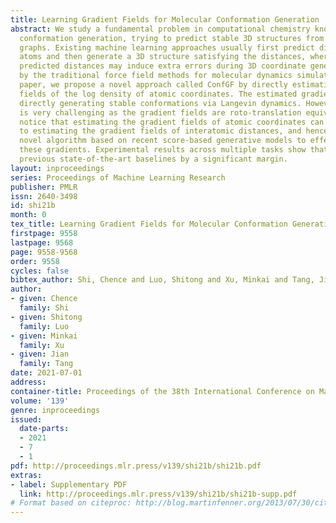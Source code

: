 ```yaml
---
title: Learning Gradient Fields for Molecular Conformation Generation
abstract: We study a fundamental problem in computational chemistry known as molecular
  conformation generation, trying to predict stable 3D structures from 2D molecular
  graphs. Existing machine learning approaches usually first predict distances between
  atoms and then generate a 3D structure satisfying the distances, where noise in
  predicted distances may induce extra errors during 3D coordinate generation. Inspired
  by the traditional force field methods for molecular dynamics simulation, in this
  paper, we propose a novel approach called ConfGF by directly estimating the gradient
  fields of the log density of atomic coordinates. The estimated gradient fields allow
  directly generating stable conformations via Langevin dynamics. However, the problem
  is very challenging as the gradient fields are roto-translation equivariant. We
  notice that estimating the gradient fields of atomic coordinates can be translated
  to estimating the gradient fields of interatomic distances, and hence develop a
  novel algorithm based on recent score-based generative models to effectively estimate
  these gradients. Experimental results across multiple tasks show that ConfGF outperforms
  previous state-of-the-art baselines by a significant margin.
layout: inproceedings
series: Proceedings of Machine Learning Research
publisher: PMLR
issn: 2640-3498
id: shi21b
month: 0
tex_title: Learning Gradient Fields for Molecular Conformation Generation
firstpage: 9558
lastpage: 9568
page: 9558-9568
order: 9558
cycles: false
bibtex_author: Shi, Chence and Luo, Shitong and Xu, Minkai and Tang, Jian
author:
- given: Chence
  family: Shi
- given: Shitong
  family: Luo
- given: Minkai
  family: Xu
- given: Jian
  family: Tang
date: 2021-07-01
address:
container-title: Proceedings of the 38th International Conference on Machine Learning
volume: '139'
genre: inproceedings
issued:
  date-parts:
  - 2021
  - 7
  - 1
pdf: http://proceedings.mlr.press/v139/shi21b/shi21b.pdf
extras:
- label: Supplementary PDF
  link: http://proceedings.mlr.press/v139/shi21b/shi21b-supp.pdf
# Format based on citeproc: http://blog.martinfenner.org/2013/07/30/citeproc-yaml-for-bibliographies/
---
```

